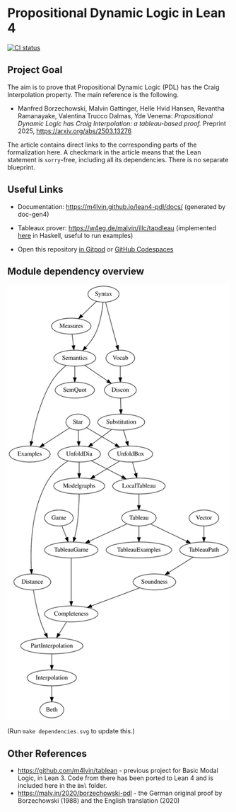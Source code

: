 # Propositional Dynamic Logic in Lean 4

[![CI status](https://github.com/m4lvin/lean4-pdl/actions/workflows/build.yml/badge.svg)](https://github.com/m4lvin/lean4-pdl/actions/workflows/build.yml)

## Project Goal

The aim is to prove that Propositional Dynamic Logic (PDL) has the Craig Interpolation property.
The main reference is the following.

- Manfred Borzechowski, Malvin Gattinger, Helle Hvid Hansen, Revantha Ramanayake, Valentina Trucco Dalmas, Yde Venema:
  *Propositional Dynamic Logic has Craig Interpolation: a tableau-based proof.*
  Preprint 2025, <https://arxiv.org/abs/2503.13276>

The article contains direct links to the corresponding parts of the formalization here.
A checkmark in the article means that the Lean statement is `sorry`-free, including all its dependencies.
There is no separate blueprint.

## Useful Links

- Documentation: <https://m4lvin.github.io/lean4-pdl/docs/> (generated by doc-gen4)

- Tableaux prover: <https://w4eg.de/malvin/illc/tapdleau> (implemented [here](https://github.com/m4lvin/modal-tableau-interpolation) in Haskell, useful to run examples)

- Open this repository [in Gitpod](https://gitpod.io/#https://github.com/m4lvin/lean4-pdl) or [GitHub Codespaces](https://codespaces.new/m4lvin/lean4-pdl?quickstart=1)

## Module dependency overview

![Dependency graph](./dependencies.svg)

(Run `make dependencies.svg` to update this.)

## Other References

- <https://github.com/m4lvin/tablean> - previous project for Basic Modal Logic, in Lean 3. Code from there has been ported to Lean 4 and is included here in the `Bml` folder.
- <https://malv.in/2020/borzechowski-pdl> - the German original proof by Borzechowski (1988) and the English translation (2020)
